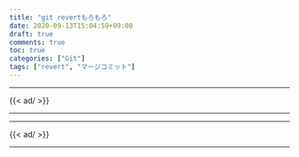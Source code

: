 ```yaml
---
title: "git revertもろもろ"
date: 2020-09-13T15:04:59+09:00
draft: true
comments: true
toc: true
categories: ["Git"]
tags: ["revert", "マージコミット"]
---
```


<!--more-->

---

{{< ad/ >}}

---

---

{{< ad/ >}}

---
